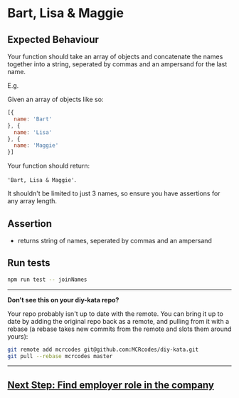 # Bart, Lisa & Maggie

## Expected Behaviour

Your function should take an array of objects and concatenate the names together into a string, seperated by commas and an ampersand for the last name.

E.g.

Given an array of objects like so:

```js
[{
  name: 'Bart'
}, {
  name: 'Lisa'
}, {
  name: 'Maggie'
}]
```

Your function should return:

`'Bart, Lisa & Maggie'`.

It shouldn't be limited to just 3 names, so ensure you have assertions for any array length.

## Assertion

- returns string of names, seperated by commas and an ampersand

## Run tests

```bash
npm run test -- joinNames
```

---
**Don't see this on your diy-kata repo?**

Your repo probably isn't up to date with the remote. You can bring it up to date by adding the original repo back as a remote, and pulling from it with a rebase (a rebase takes new commits from the remote and slots them around yours):

```bash
git remote add mcrcodes git@github.com:MCRcodes/diy-kata.git
git pull --rebase mcrcodes master
```
---

## [Next Step: Find employer role in the company](7_EmployerRole.md)
